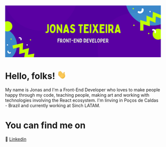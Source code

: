 ![Header](https://github.com/JonasTeixeira42/JonasTeixeira42/blob/main/header.png "Header")

 # Hello, folks! <img src="https://github.com/JonasTeixeira42/JonasTeixeira42/blob/main/wave.gif" width="30px"> 

My name is Jonas and I'm a Front-End Developer who loves to make people happy through my code, teaching people, making art and working with technologies involving the React ecosystem. I'm linving in Poços de Caldas - Brazil and currently working at Sinch LATAM.

# You can find me on

:blue_book: [Linkedin](https://www.linkedin.com/in/jonasdolagoteixeira/)


